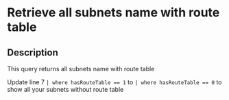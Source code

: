 # Retrieve all subnets name with route table

## Description

This query returns all subnets name with route table

Update line 7 `| where hasRouteTable == 1` to `| where hasRouteTable == 0` to show all your subnets without route table
